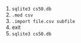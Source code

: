 1. `sqlite3 cs50.db`
2. `.mod csv`
3. `.import file.csv subfile`
4. exit
5. `sqlite3 cs50.db`
<!--stackedit_data:
eyJoaXN0b3J5IjpbOTYwNjQzMDQ2XX0=
-->